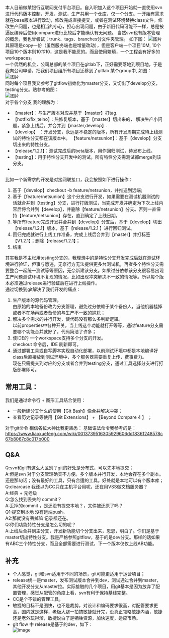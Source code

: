 本人目前做某银行互联网支付平台项目。自入职加入这个项目开始就一直使用svn进行代码版本控制，开发，测试，生产共用一个仓库，仅一个分支。一开始有需求就在base版本进行改动，修改完成直接提交，或者在测试环境替换class文件。修改生产问题，也是相当的小心，担心出现问题，由于新旧代码可能不一样，总是被逼反编译后使用compare进行比较后才能确认有无问题。
当然svn也有版本管理的概念，我也曾尝试；trunk、tags、branches分文件夹管理。 如下图：
![图片](http://static.cocolian.cn/img/20180810_193152.png)  
其原理是copy一份（虽然服务端也是增量改动），但是客户端一个项目10M, 10个项目10个版本则10*10*10，这是我不能忍的。而且使用繁琐，一个工程会有好多的workspaces。  
一个偶然的机会，公司总部的某个项目在gitlab下，正好需要落地到项目地，于是我向公司申请，把我们项目组所有项目迁移到了gitlab 某个group中, 如图：  
![图片](http://static.cocolian.cn/img/20180810_193300.png)  
同时每个项目我又参考了gitflow初始化为master分支，又切出了develop分支，testing分支。贴参考的图：  
![图片](http://static.cocolian.cn/img/20180810_193339.png)  
对于各个分支 我的理解为：
- 【master】：与生产版本对应并基于【master】打tag.
- 【hotfix/fix_telno】：热修复版本，基于【master】切出来的， 解决生产小问题，紧急上线后。并合并到【master,develop】. 
- 【develop】 ：开发分支，永远是不稳定的版本，所有开发周期完成待上线测试的特性分支都在该版本中。 【feature/netsunion】：基于【develop】分支切出来的特性分支。 
- 【release/1.2.1】：测试完成后的beta版本，用作回归测试，待发布上线。 
- 【testing】：用于特性分支开发中的测试。所有特性分支需测试都merge到该分支。
- 
比如一个新需求的开发是对接网联接口，我会按照如下进行操作：
1. 基于【develop】checkout -b feature/netsunion，并推送到远端;   
2. 基于【feature/netsunion】这个分支进行开发，如果需要在测试机器测试的话就合并到【testing】分支，进行打版测试，当完成开发并确定为下次上线内容后将合并到【develop】，并删除【feature/netsunion】分支。否则一直保持【feature/netsunion】存在，直到确定了上线日期。  
3. 等所有feature完成开发并合并到【develop】分支后，基于【develop】切出【release/1.2.1】版本，基于【release/1.2.1 】进行回归测试。  
4. 回归完成就进行上线工作准备，完成上线后合并到【master】并打标签【V1.2.1】；删除【release/1.2.1】；   
5. 结束

其实我是不主张用testing分支的，我理想中的是特性分支开发完成后就在测试环境进行验证，但事与愿违，无奈行方无法提供更多台测试机，再者多个特性分支需要整合一起统一测试等等原因，无奈新建该分支。如果过分依赖该分支很容易出现生产问题测试环境不复现的情况，比如出现冲突解决不一致的情况等。所以每个版本必须通过release进行验证后在进行上线操作。  
通过切换到git解决了我们开发的痛点：  
1. 生产版本的源代码管理。  
  由原始的本地备份改为分支管理，避免过分依赖于某个备份人，当他机器挂掉或者不在场再或者备份的与生产不一致的尴尬； 
2. 解决多个需求的并行开发，使代码没有那么多判断逻辑。  
  以前properties中各种开关，当上线这个功能就打开等等，通过feature分支需要哪个功能合并就好了，代码简洁了许多；
3. 使IDE的 一个workspace支持多个分支的开发。   
  checkout 命令后，IDE 刷新即可。
4. 通过部署工具或自写脚本实现自动化部署，以前测试环境中都是本地编译好class后直接放到测试环境中，多个服务器需要重复上传，费事费力。  
  现在只需提交到对应的分支或者合并到testing分支，通过工具选择分支进行打版部署即可。
  
## 常用工具：   

 我们是通过命令行 + 图形工具结合使用：  
-  一般新建分支什么的使用【Git Bash】像合并解决冲突；
-  查看历史记录等使用【Git Extensions】 + 【Beyond Compare 4 】 ；

对于git命令 相信各位大神比我更熟悉： 基础语法命令我参考的是：  https://www.liaoxuefeng.com/wiki/0013739516305929606dd18361248578c67b8067c8c017b000

## Q&A
Q:svn和git有这么大区别？git的好处是分布式，可以先本地提交；  
A:但是svn 对于分支管理确实不方便。多个版本并行开发，本地会存在多个副本。还是那句话；没有最好的工具，只有合适的工具。好处就是本地可以有个版本库；  
Q:clearcase 我还以为CC只在主机平台用呢，还在用VSS做文档服务器？  
A:经典 + 元老级  
Q:怎么找到丢失的 commit？  
A:丢掉的commit ，是还没有提交本地？，文件被还原了吗？   
Q1:提交到本地 没有远端push。  
A2:那就没有丢掉嘛 记录都还在。  
Q:你们功能特性分支是怎么切的呢？  
A:上线后合并到主分支，开发新功能切个分支出来，恩恩，明白了。你们是基于master切出特性分支。我是严格参照gitflow，基于的是dev分支。那样的话如果有ABC三个特性分支，而且全部需要进行测试，下一个版本仅仅上线AB功能。

## 补充
- 个人感觉，git和svn适用于不同的场景，git可能更适用于运营项目；    
- release统一是master，发布测试版本合并到dev，测试通过合并到master，其他开发分支从master拉。实际接触的几个项目，用git基本是因为放弃了配置管理，感觉从配管的角度上看，svn有利于保持基线完整。  
- CC是个不错的管理工具。  
- 敏捷的目标不是图快，也不是裁剪，对设计和编码要求很高，对配管要求更高，国内就是这样，老板大腿一拍搞敏捷就开完，没真正领略敏捷内涵，敏捷还是老外玩得溜，敏捷说白了是牺牲资源，加快速度，适应市场。
- git flow 中 release是基于的dev，如下：  
![image](http://static.cocolian.cn/img/20180810_203434.png)